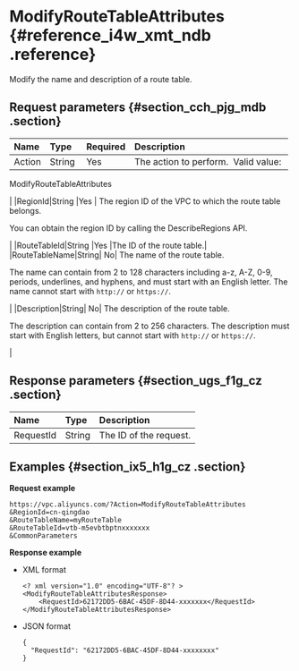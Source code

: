 # ModifyRouteTableAttributes {#reference_i4w_xmt_ndb .reference}

Modify the name and description of a route table.

## Request parameters {#section_cch_pjg_mdb .section}

|Name|Type|Required|Description|
|:---|:---|:-------|:----------|
|Action|String |Yes | The action to perform.  Valid value: 

 ModifyRouteTableAttributes

 |
|RegionId|String |Yes | The region ID of the VPC to which the route table belongs.

 You can obtain the region ID by calling the DescribeRegions API.

 |
|RouteTableId|String |Yes |The ID of the route table.|
|RouteTableName|String| No| The name of the route table.

 The name can contain from 2 to 128 characters including a-z, A-Z, 0-9, periods, underlines, and hyphens, and must start with an English letter. The name cannot start with `http://` or `https://`.

 |
|Description|String| No| The description of the route table.

 The description can contain from 2 to 256 characters. The description must start with English letters, but cannot start with `http://` or `https://`.

 |

## Response parameters {#section_ugs_f1g_cz .section}

|Name|Type|Description|
|:---|:---|:----------|
|RequestId|String|The ID of the request.|

## Examples {#section_ix5_h1g_cz .section}

**Request example**

``` {#createVPCpub}
https://vpc.aliyuncs.com/?Action=ModifyRouteTableAttributes
&RegionId=cn-qingdao
&RouteTableName=myRouteTable
&RouteTableId=vtb-m5evbtbptnxxxxxxx
&CommonParameters
```

**Response example**

-   XML format

    ```
    <? xml version="1.0" encoding="UTF-8"? >
    <ModifyRouteTableAttributesResponse>
        <RequestId>62172DD5-6BAC-45DF-8D44-xxxxxxx</RequestId>
    </ModifyRouteTableAttributesResponse>
    ```

-   JSON format

    ```
    {
      "RequestId": "62172DD5-6BAC-45DF-8D44-xxxxxxxx"
    }
    ```



